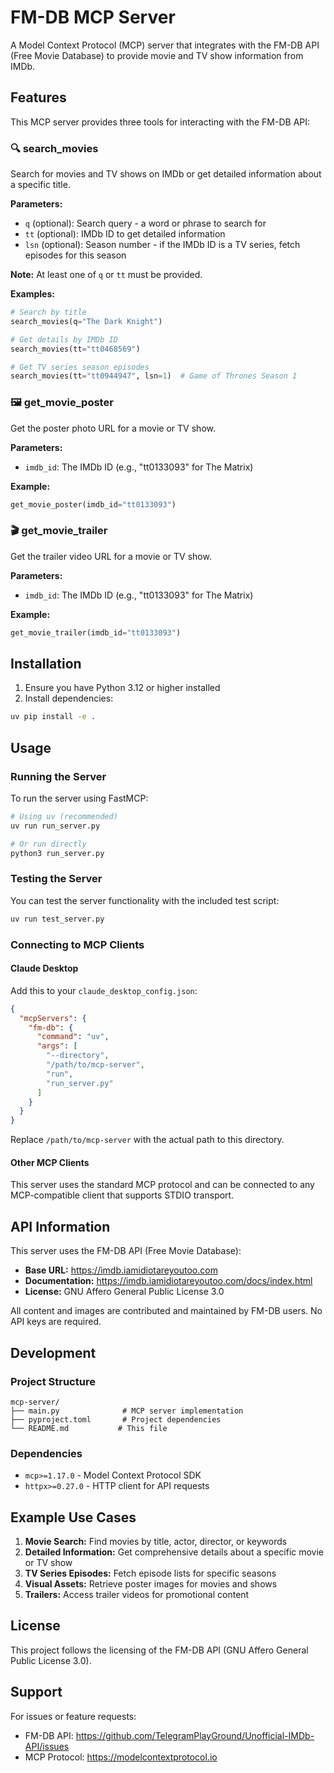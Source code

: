 # FM-DB MCP Server

A Model Context Protocol (MCP) server that integrates with the FM-DB API (Free Movie Database) to provide movie and TV show information from IMDb.

## Features

This MCP server provides three tools for interacting with the FM-DB API:

### 🔍 search_movies
Search for movies and TV shows on IMDb or get detailed information about a specific title.

**Parameters:**
- `q` (optional): Search query - a word or phrase to search for
- `tt` (optional): IMDb ID to get detailed information
- `lsn` (optional): Season number - if the IMDb ID is a TV series, fetch episodes for this season

**Note:** At least one of `q` or `tt` must be provided.

**Examples:**
```python
# Search by title
search_movies(q="The Dark Knight")

# Get details by IMDb ID
search_movies(tt="tt0468569")

# Get TV series season episodes
search_movies(tt="tt0944947", lsn=1)  # Game of Thrones Season 1
```

### 🖼️ get_movie_poster
Get the poster photo URL for a movie or TV show.

**Parameters:**
- `imdb_id`: The IMDb ID (e.g., "tt0133093" for The Matrix)

**Example:**
```python
get_movie_poster(imdb_id="tt0133093")
```

### 🎬 get_movie_trailer
Get the trailer video URL for a movie or TV show.

**Parameters:**
- `imdb_id`: The IMDb ID (e.g., "tt0133093" for The Matrix)

**Example:**
```python
get_movie_trailer(imdb_id="tt0133093")
```

## Installation

1. Ensure you have Python 3.12 or higher installed
2. Install dependencies:

```bash
uv pip install -e .
```

## Usage

### Running the Server

To run the server using FastMCP:

```bash
# Using uv (recommended)
uv run run_server.py

# Or run directly
python3 run_server.py
```

### Testing the Server

You can test the server functionality with the included test script:

```bash
uv run test_server.py
```

### Connecting to MCP Clients

#### Claude Desktop

Add this to your `claude_desktop_config.json`:

```json
{
  "mcpServers": {
    "fm-db": {
      "command": "uv",
      "args": [
        "--directory",
        "/path/to/mcp-server",
        "run",
        "run_server.py"
      ]
    }
  }
}
```

Replace `/path/to/mcp-server` with the actual path to this directory.

#### Other MCP Clients

This server uses the standard MCP protocol and can be connected to any MCP-compatible client that supports STDIO transport.

## API Information

This server uses the FM-DB API (Free Movie Database):
- **Base URL:** https://imdb.iamidiotareyoutoo.com
- **Documentation:** https://imdb.iamidiotareyoutoo.com/docs/index.html
- **License:** GNU Affero General Public License 3.0

All content and images are contributed and maintained by FM-DB users. No API keys are required.

## Development

### Project Structure

```
mcp-server/
├── main.py              # MCP server implementation
├── pyproject.toml       # Project dependencies
└── README.md           # This file
```

### Dependencies

- `mcp>=1.17.0` - Model Context Protocol SDK
- `httpx>=0.27.0` - HTTP client for API requests

## Example Use Cases

1. **Movie Search:** Find movies by title, actor, director, or keywords
2. **Detailed Information:** Get comprehensive details about a specific movie or TV show
3. **TV Series Episodes:** Fetch episode lists for specific seasons
4. **Visual Assets:** Retrieve poster images for movies and shows
5. **Trailers:** Access trailer videos for promotional content

## License

This project follows the licensing of the FM-DB API (GNU Affero General Public License 3.0).

## Support

For issues or feature requests:
- FM-DB API: https://github.com/TelegramPlayGround/Unofficial-IMDb-API/issues
- MCP Protocol: https://modelcontextprotocol.io
